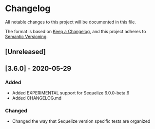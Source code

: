 # Changelog
All notable changes to this project will be documented in this file.

The format is based on [Keep a Changelog](https://keepachangelog.com/en/1.0.0/),
and this project adheres to [Semantic Versioning](https://semver.org/spec/v2.0.0.html).

## [Unreleased]

## [3.6.0] - 2020-05-29
### Added
- Added EXPERIMENTAL support for Sequelize 6.0.0-beta.6
- Added CHANGELOG.md

### Changed
- Changed the way that Sequelize version specific tests are organized
